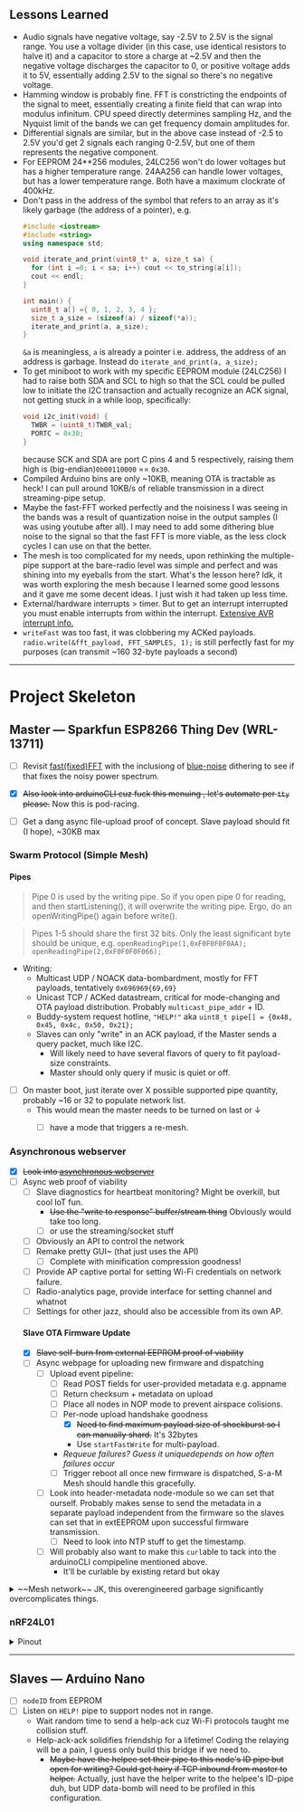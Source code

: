 
## Lessons Learned
* Audio signals have negative voltage, say -2.5V to 2.5V is the signal range. You use a voltage divider (in this case, use identical resistors to halve it) and a capacitor to store a charge at ~2.5V and then the negative voltage discharges the capacitor to 0, or positive voltage adds it to 5V, essentially adding 2.5V to the signal so there's no negative voltage.
* Hamming window is probably fine. FFT is constricting the endpoints of the signal to meet, essentially creating a finite field that can wrap into modulus infinitum. CPU speed directly determines sampling Hz, and the Nyquist limit of the bands we can get frequency domain amplitudes for.
* Differential signals are similar, but in the above case instead of -2.5 to 2.5V you'd get 2 signals each ranging 0-2.5V, but one of them represents the negative component.
* For EEPROM 24**256 modules, 24LC256 won't do lower voltages but has a higher temperature range. 24AA256 can handle lower voltages, but has a lower temperature range. Both have a maximum clockrate of 400kHz.
* Don't pass in the address of the symbol that refers to an array as it's likely garbage (the address of a pointer), e.g.
  ```c++
  #include <iostream>
  #include <string>
  using namespace std;

  void iterate_and_print(uint8_t* a, size_t sa) {
    for (int i =0; i < sa; i++) cout << to_string(a[i]);
    cout << endl;
  }

  int main() {
    uint8_t a[] ={ 0, 1, 2, 3, 4 };
    size_t a_size = (sizeof(a) / sizeof(*a));
    iterate_and_print(a, a_size);
  }
  ```
  `&a` is meaningless, `a` is already a pointer i.e. address, the address of an address is garbage. Instead do `iterate_and_print(a, a_size);`
* To get miniboot to work with my specific EEPROM module (24LC256) I had to raise both SDA and SCL to high so that the SCL could be pulled low to initiate the I2C transaction and actually recognize an ACK signal, not getting stuck in a while loop, specifically:
  ```c++
  void i2c_init(void) {
  	TWBR = (uint8_t)TWBR_val;
  	PORTC = 0x30; 
  }
  ```
  because SCK and SDA are port C pins 4 and 5 respectively, raising them high is (big-endian)`0b00110000` == `0x30`.
* Compiled Arduino bins are only ~10KB, meaning OTA is tractable as heck! I can pull around 10KB/s of reliable transmission in a direct streaming-pipe setup.
* Maybe the fast-FFT worked perfectly and the noisiness I was seeing in the bands was a result of quantization noise in the output samples (I was using youtube after all). I may need to add some dithering blue noise to the signal so that the fast FFT is more viable, as the less clock cycles I can use on that the better.
* The mesh is too complicated for my needs, upon rethinking the multiple-pipe support at the bare-radio level was simple and perfect and was shining into my eyeballs from the start. What's the lesson here? Idk, it was worth exploring the mesh because I learned some good lessons and it gave me some decent ideas. I just wish it had taken up less time.
* External/hardware interrupts > timer. But to get an interrupt interrupted you must enable interrupts from within the interrupt. [Extensive AVR interrupt info.](https://courses.cs.washington.edu/courses/csep567/10wi/lectures/Lecture7.pdf)
* `writeFast` was too fast, it was clobbering my ACKed payloads. `radio.write(&fft_payload, FFT_SAMPLES, 1);` is still perfectly fast for my purposes (can transmit ~160 32-byte payloads a second)


  
---
# Project Skeleton
## Master &mdash; Sparkfun ESP8266 Thing Dev (WRL-13711)
* [ ] Revisit [fast(fixed)FFT](https://github.com/kosme/fix_fft) with the inclusiong of [blue-noise](https://github.com/joshbainbridge/blue-noise-generator/blob/master/src/main.cpp) dithering to see if that fixes the noisy power spectrum.
* [x] ~~Also look into arduinoCLI cuz fuck this menuing , let's automate per `tty` please.~~ Now this is pod-racing.
* [ ] Get a dang async file-upload proof of concept. Slave payload should fit (I hope), ~30KB max


### Swarm Protocol (Simple Mesh)
#### Pipes
> Pipe 0 is used by the writing pipe. So if you open pipe 0 for reading, and then startListening(), it will overwrite the writing pipe. Ergo, do an openWritingPipe() again before write().

> Pipes 1-5 should share the first 32 bits. Only the least significant byte should be unique, e.g. `openReadingPipe(1,0xF0F0F0F0AA); openReadingPipe(2,0xF0F0F0F066);`

  * Writing:
    * Multicast UDP / NOACK data-bombardment, mostly for FFT payloads, tentatively `0x696969{69,69}`
    * Unicast TCP / ACKed datastream, critical for mode-changing and OTA payload distribution. Probably `multicast_pipe_addr` + ID.
    * Buddy-system request hotline, `"HELP!"` aka `uint8_t pipe[] = {0x48, 0x45, 0x4c, 0x50, 0x21};`
    * Slaves can only "write" in an ACK payload, if the Master sends a query packet, much like I2C. 
      * Will likely need to have several flavors of query to fit payload-size constraints.
      * Master should only query if music is quiet or off.

* [ ] On master boot, just iterate over X possible supported pipe quantity, probably ~16 or 32 to populate network list.
  * This would mean the master needs to be turned on last or &darr;
    * [ ] have a mode that triggers a re-mesh.


### Asynchronous webserver
* [x] ~~Look into [asynchronous webserver](https://github.com/me-no-dev/ESPAsyncWebServer)~~
* [ ] Async web proof of viability
  * [ ] Slave diagnostics for heartbeat monitoring? Might be overkill, but cool IoT fun.
    * ~~Use the "write to response" buffer/stream thing~~ Obviously would take too long.
    * [ ] or use the streaming/socket stuff
  * [ ] Obviously an API to control the network
  * [ ] Remake pretty GUI~ (that just uses the API)
    * [ ] Complete with minification compression goodness!
  * [ ] Provide AP captive portal for setting Wi-Fi credentials on network failure.
  * [ ] Radio-analytics page, provide interface for setting channel and whatnot
  * [ ] Settings for other jazz, should also be accessible from its own AP.
  
  #### Slave OTA Firmware Update
  * [x] ~~Slave self-burn from external EEPROM proof of viability~~
  * [ ] Async webpage for uploading new firmware and dispatching
    * [ ] Upload event pipeline:
      * [ ] Read POST fields for user-provided metadata e.g. appname
      * [ ] Return checksum + metadata on upload
      * [ ] Place all nodes in NOP mode to prevent airspace colisions.
      * [ ] Per-node upload handshake goodness
        * [x] ~~Need to find maximum payload size of shockburst so I can manually shard.~~ It's 32bytes
        * Use `startFastWrite` for multi-payload.
      * _Requeue failures? Guess it uniquedepends on how often failures occur_
      * [ ] Trigger reboot all once new firmware is dispatched, S-a-M Mesh should handle this gracefully.
    * [ ] Look into header-metadata node-module so we can set that ourself. Probably makes sense to send the metadata in a separate payload independent from the firmware so the slaves can set that in extEEPROM upon successful firmware transmission.
      * [ ] Need to look into NTP stuff to get the timestamp.
    * [ ] Will probably also want to make this `curl`able to tack into the arduinoCLI compipeline mentioned above.
      * It'll be curlable by existing retard but okay
    

<details>
<summary> ~~Mesh network~~ JK, this overengineered garbage significantly overcomplicates things.</summary>

  * [x] ~~Look into getting multicast to work at the network layer~~
    * [x] ~~Might have to iterate over meshed addresses to see if any jive~~
    * ~~It works at master address (00) and starting at level 1, and most notably with small payload~~
  * [ ] ~~Implement network dropper for nodes that fall out.~~
    * [ ] ~~Or don't, and just make the expected-shutdown process more regulated and release radio-DHCP addresses more religiously. i.e. `releaseAddress() && tuya node off`~~


~~Char representations of high-priority header-type enums, e.g. `A = 65` is the lowest high priority label value, going up to `~ = 126` (I believe 127 is reserved)~~
```
A B C D E F G H I J K L M N O P Q R S T U V W X Y Z [ \ ] ^ _ `
a b c d e f g h i j k l m n o p q r s t u v w x y z { | } ~
```
</details>



### 


### nRF24L01

<details>
  <summary>Pinout</summary>
  
#### nRF24L01 pinout to ESP8266 Thing Dev Board pins
|ESP8266||nRF24L01|nRF24L01||ESP8266|
|:-:|:-:|:-:|:-:|:-:|:-|
| GND  | &larr; | GND  | VCC   | &rarr; | 3.3V  |
| GPIO - 4 (was 2, but 2 is SDA)  | &larr; | CE   | !CS aka CSN  | &rarr; | GPIO - 0  |
| 14 | &larr; | SCK  | MOSI | &rarr; |  13 |
| 12  | &larr; | MISO | IRQ  | &rarr; | 5 |

GPIO not used for SPI can be 0, 2(SDA for I2C), 4, 5(LED), 16(XPD), so any GPIO listed above can be from this pool&mdash;just make sure to initialize the RF24 in code appropriately, e.g. `RF24 radio(4, 0);`
</details>





---

## Slaves &mdash; Arduino Nano 

* [ ] `nodeID` from EEPROM
* [ ] Listen on `HELP!` pipe to support nodes not in range.
  * Wait random time to send a help-ack cuz Wi-Fi protocols taught me collision stuff.
  * Help-ack-ack solidifies friendship for a lifetime! Coding the relaying will be a pain, I guess only build this bridge if we need to.
    * ~~Maybe have the helpee set their pipe to this node's ID pipe but open for writing? Could get hairy if TCP inbound from master to helper.~~ Actually, just have the helper write to the helpee's ID-pipe duh, but UDP data-bomb will need to be profiled in this configuration.
